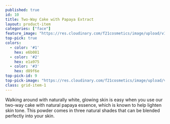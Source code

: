 ```yaml
---
published: true
id: 10
title: Two-Way Cake with Papaya Extract
layout: product-item
categories: ["face"]
feature_image: "https://res.cloudinary.com/f21cosmetics/image/upload/v1492507395/twc-papaya.jpg"
top-pick: true
colors:
  - color: '#1'
    hex: e6b081
  - color: '#2'
    hex: e1a975
  - color: '#3'
    hex: d89f6e
top-pick-id: 9
top-pick-image: "https://res.cloudinary.com/f21cosmetics/image/upload/v1513242643/tp-papaya.jpg"
class: grid-item-1
---
```

Walking around with naturally white, glowing skin is easy when you use our two-way cake with natural papaya essence, which is known to help lighten skin tone. This powder comes in three natural shades that can be blended perfectly into your skin.
